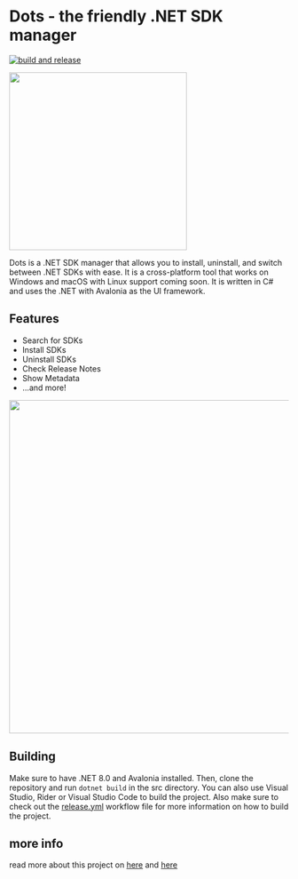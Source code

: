 # Dots - the friendly .NET SDK manager
[![build and release](https://github.com/nor0x/Dots/actions/workflows/release.yml/badge.svg)](https://github.com/nor0x/Dots/actions/workflows/release.yml)


<img src="https://raw.githubusercontent.com/nor0x/Dots/main/Assets/icon.png" width="320px" />


Dots is a .NET SDK manager that allows you to install, uninstall, and switch between .NET SDKs with ease. It is a cross-platform tool that works on Windows and macOS with Linux support coming soon. It is written in C# and uses the .NET with Avalonia as the UI framework.

## Features
- Search for SDKs
- Install SDKs
- Uninstall SDKs
- Check Release Notes
- Show Metadata
- ...and more!

<img src="https://raw.githubusercontent.com/nor0x/Dots/main/Assets/screenshot.jpg" width="600px" />

## Building
Make sure to have .NET 8.0 and Avalonia installed. Then, clone the repository and run `dotnet build` in the src directory. You can also use Visual Studio, Rider or Visual Studio Code to build the project. Also make sure to check out the [release.yml](https://github.com/nor0x/Dots/actions/workflows/release.yml) workflow file for more information on how to build the project.


## more info
read more about this project on [here](https://johnnys.news/2023/01/Dots-a-dotnet-SDK-manager) and [here](https://johnnys.news/2023/10/Dots-2-0) 
